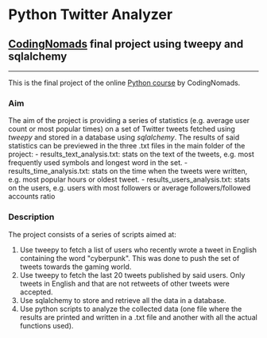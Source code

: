 # Python Twitter Analyzer
## [CodingNomads](https://codingnomads.co/) final project using tweepy and sqlalchemy

---
This is the final project of the online [Python course](https://codingnomads.co/courses/python-bootcamp-online/) by CodingNomads.

### Aim
The aim of the project is providing a series of statistics (e.g. average user count or most popular times) on a set of Twitter tweets fetched using *tweepy* and stored in a database using *sqlalchemy*.
The results of said statistics can be previewed in the three .txt files in the main folder of the project:
	- results_text_analysis.txt: stats on the text of the tweets, e.g. most frequently used symbols and longest word in the set.
	- results_time_analysis.txt: stats on the time when the tweets were written, e.g. most popular hours or oldest tweet.
	- results_users_analysis.txt: stats on the users, e.g. users with most followers or average followers/followed accounts ratio
	
### Description
The project consists of a series of scripts aimed at:
1. Use tweepy to fetch a list of users who recently wrote a tweet in English containing the word "cyberpunk". This was done to push the set of tweets towards the gaming world.
2. Use tweepy to fetch the last 20 tweets published by said users. Only tweets in English and that are not retweets of other tweets were accepted.
3. Use sqlalchemy to store and retrieve all the data in a database.
4. Use python scripts to analyze the collected data (one file where the results are printed and written in a .txt file and another with all the actual functions used).
